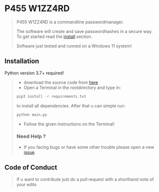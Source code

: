 # P455 W1ZZ4RD #
>
> P455 W1ZZ4RD is a commandline passwordmanager.
>
> The software will create and save passwordhashes in a secure way.
> To get started read the [install](#Installation) section.
>  
> Software just tested and runned on a Windows 11 system!
>
## Installation ##

Python version 3.7+ required!

> - download the source code from [here](https://github.com/sera619/PasswordManager/archive/refs/heads/master.zip)
> - Open a Terminal in the rootdirectory and type in:
>
>```bash
>pip3 install -r requirements.txt
>```
>
>to install all dependencies. After that u can simple run:
>
>```bash
>python main.py
>```
>
> - Follow the given instructions on the Terminal!
>
> ### Need Help ? ###
>
> - If you facing bugs or have some other trouble please open a new [issue](https://github.com/sera619/PasswordManager/issues).
>

## Code of Conduct ##

> If u want to contribute just do a pull request with a shorthand note of your edits
